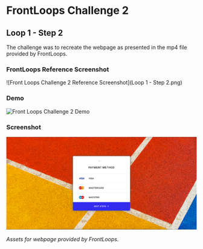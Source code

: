 # FrontLoops Challenge 2
## Loop 1 - Step 2

The challenge was to recreate the webpage as presented in the mp4 file provided by FrontLoops.

### FrontLoops Reference Screenshot

![Front Loops Challenge 2 Reference Screenshot](Loop 1 - Step 2.png)

### Demo

![Front Loops Challenge 2 Demo](https://media.giphy.com/media/J4J38mC2HZU1Ttr7Nd/giphy.gif)

### Screenshot

![Front Loops Challenge 2 Output Screenshot](final-product-screenshot.png)

*Assets for webpage provided by FrontLoops.*
